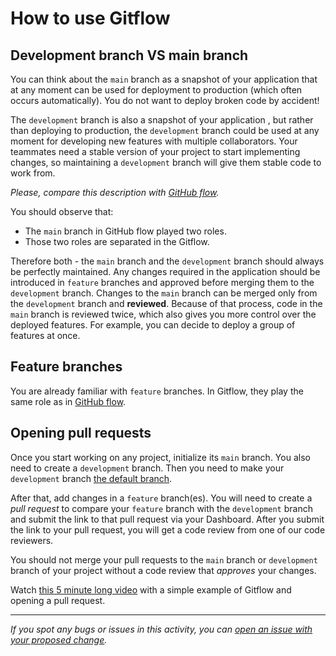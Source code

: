 
# How to use Gitflow

## Development branch VS main branch

You can think about the `main` branch as a snapshot of your application that at any moment can be used for deployment to production (which often occurs automatically). You do not want to deploy broken code by accident!

The `development` branch is also a snapshot of your application , but rather than deploying to production, the `development` branch could be used at any moment for developing new features with multiple collaborators. Your teammates need a stable version of your project to start implementing changes, so maintaining a `development` branch will give them stable code to work from.

*Please, compare this description with [GitHub flow](https://github.com/microverseinc/curriculum-transversal-skills/blob/main/git-github/articles/github_flow.md).*

You should observe that:
- The `main` branch in GitHub flow played two roles.
- Those two roles are separated in the Gitflow.

Therefore both - the `main` branch and the `development` branch should always be perfectly maintained. Any changes required in the application should be introduced in `feature` branches and approved before merging them to the `development` branch. 
Changes to the `main` branch can be merged only from the `development` branch and **reviewed**. Because of that process, code in the `main` branch is reviewed twice, which also gives you more control over the deployed features. For example, you can decide to deploy a group of features at once.

## Feature branches

You are already familiar with `feature` branches. In Gitflow, they play the same role as in [GitHub flow](https://github.com/microverseinc/curriculum-transversal-skills/blob/main/git-github/articles/github_flow.md).

## Opening pull requests

Once you start working on any project, initialize its `main` branch. You also need to create a `development` branch.
Then you need to make your `development` branch [the default branch](https://docs.github.com/en/github/administering-a-repository/managing-branches-in-your-repository/changing-the-default-branch#changing-the-default-branch).

After that, add changes in a `feature` branch(es).
You will need to create a *pull request* to compare your `feature` branch with the `development` branch and submit the link to that pull request via your Dashboard.
After you submit the link to your pull request, you will get a code review from one of our code reviewers. 

You should not merge your pull requests to the `main` branch or `development` branch of your project without a code review that *approves* your changes.

Watch [this 5 minute long video](https://youtu.be/d0WEe8xH5mk) with a simple example of Gitflow and opening a pull request.

------

_If you spot any bugs or issues in this activity, you can [open an issue with your proposed change](https://github.com/microverseinc/curriculum-transversal-skills/blob/main/git-github/articles/open_issue.md)._
